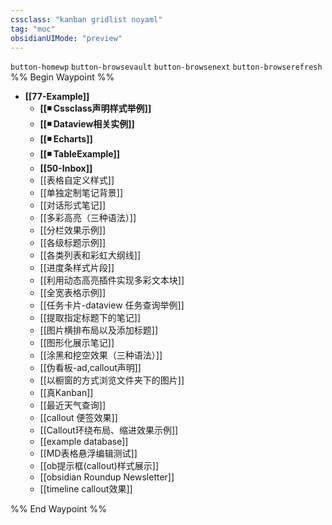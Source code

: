 ```yaml
---
cssclass: "kanban gridlist noyaml"
tag: "moc"
obsidianUIMode: "preview"
--- 
```

`button-homewp`  `button-browsevault`  `button-browsenext` `button-browserefresh` 
%% Begin Waypoint %%
- **[[77-Example]]**
	- **[[◾ Cssclass声明样式举例]]**
	- **[[◾ Dataview相关实例]]**
	- **[[◾ Echarts]]**
	- **[[◾ TableExample]]**
	- **[[50-Inbox]]**
	- [[表格自定义样式]]
	- [[单独定制笔记背景]]
	- [[对话形式笔记]]
	- [[多彩高亮（三种语法）]]
	- [[分栏效果示例]]
	- [[各级标题示例]]
	- [[各类列表和彩虹大纲线]]
	- [[进度条样式片段]]
	- [[利用动态高亮插件实现多彩文本块]]
	- [[全宽表格示例]]
	- [[任务卡片-dataview 任务查询举例]]
	- [[提取指定标题下的笔记]]
	- [[图片横排布局以及添加标题]]
	- [[图形化展示笔记]]
	- [[涂黑和挖空效果（三种语法）]]
	- [[伪看板-ad,callout声明]]
	- [[以橱窗的方式浏览文件夹下的图片]]
	- [[真Kanban]]
	- [[最近天气查询]]
	- [[callout 便签效果]]
	- [[Callout环绕布局、缩进效果示例]]
	- [[example database]]
	- [[MD表格悬浮编辑测试]]
	- [[ob提示框(callout)样式展示]]
	- [[obsidian Roundup Newsletter]]
	- [[timeline callout效果]]

%% End Waypoint %%